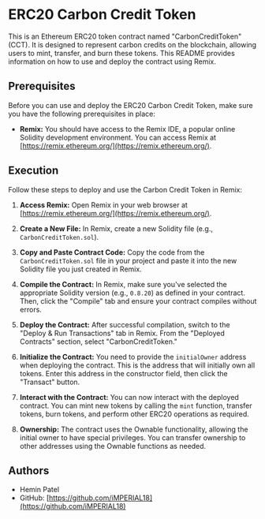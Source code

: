 # ERC20 Carbon Credit Token

This is an Ethereum ERC20 token contract named "CarbonCreditToken" (CCT). It is designed to represent carbon credits on the blockchain, allowing users to mint, transfer, and burn these tokens. This README provides information on how to use and deploy the contract using Remix.

## Prerequisites

Before you can use and deploy the ERC20 Carbon Credit Token, make sure you have the following prerequisites in place:

- **Remix:** You should have access to the Remix IDE, a popular online Solidity development environment. You can access Remix at [https://remix.ethereum.org/](https://remix.ethereum.org/).

## Execution

Follow these steps to deploy and use the Carbon Credit Token in Remix:

1. **Access Remix:** Open Remix in your web browser at [https://remix.ethereum.org/](https://remix.ethereum.org/).

2. **Create a New File:** In Remix, create a new Solidity file (e.g., `CarbonCreditToken.sol`).

3. **Copy and Paste Contract Code:** Copy the code from the `CarbonCreditToken.sol` file in your project and paste it into the new Solidity file you just created in Remix.

4. **Compile the Contract:** In Remix, make sure you've selected the appropriate Solidity version (e.g., `0.8.20`) as defined in your contract. Then, click the "Compile" tab and ensure your contract compiles without errors.

5. **Deploy the Contract:** After successful compilation, switch to the "Deploy & Run Transactions" tab in Remix. From the "Deployed Contracts" section, select "CarbonCreditToken."

6. **Initialize the Contract:** You need to provide the `initialOwner` address when deploying the contract. This is the address that will initially own all tokens. Enter this address in the constructor field, then click the "Transact" button.

7. **Interact with the Contract:** You can now interact with the deployed contract. You can mint new tokens by calling the `mint` function, transfer tokens, burn tokens, and perform other ERC20 operations as required.

8. **Ownership:** The contract uses the Ownable functionality, allowing the initial owner to have special privileges. You can transfer ownership to other addresses using the Ownable functions as needed.

## Authors

- Hemin Patel
- GitHub: [https://github.com/iMPERIAL18](https://github.com/iMPERIAL18)
